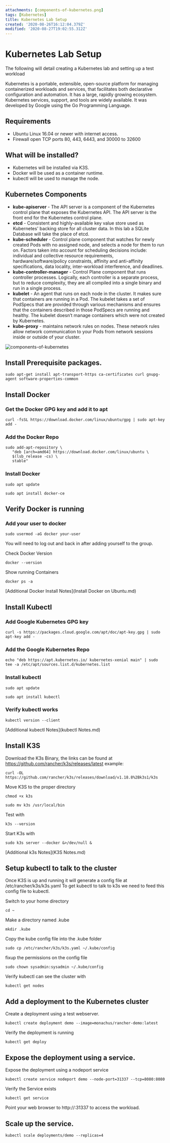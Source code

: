 ```yaml
---
attachments: [components-of-kubernetes.png]
tags: [Kubernetes]
title: Kubernetes Lab Setup
created: '2020-08-26T16:12:04.379Z'
modified: '2020-08-27T19:02:55.312Z'
---
```


# Kubernetes Lab Setup

The following will detail creating a Kubernetes lab and setting up a test workload

Kubernetes is a portable, extensible, open-source platform for managing containerized workloads and services, that facilitates both declarative configuration and automation. It has a large, rapidly growing ecosystem. Kubernetes services, support, and tools are widely available. It was developed by Google using the Go Programming Language.

## Requirements

* Ubuntu Linux 16.04 or newer with internet access.
* Firewall open TCP ports 80, 443, 6443, and 30000 to 32600

## What will be installed?

* Kubernetes will be installed via K3S.
* Docker will be used as a container runtime.
* kubectl will be used to manage the node.

## Kubernetes Components

* **kube-apiserver**  - The API server is a component of the Kubernetes control plane that exposes the Kubernetes API. The API server is the front end for the Kubernetes control plane.
* **etcd**  -  Consistent and highly-available key value store used as Kubernetes' backing store for all cluster data.  In this lab a SQLite Database will take the place of etcd. 
* **kube-scheduler**  - Control plane component that watches for newly created Pods with no assigned node, and selects a node for them to run on. Factors taken into account for scheduling decisions include: individual and collective resource requirements, hardware/software/policy constraints, affinity and anti-affinity specifications, data locality, inter-workload interference, and deadlines.
* **kube-controller-manager**  - Control Plane component that runs controller processes. Logically, each controller is a separate process, but to reduce complexity, they are all compiled into a single binary and run in a single process.
* **kubelet**  - An agent that runs on each node in the cluster. It makes sure that containers are running in a Pod. The kubelet takes a set of PodSpecs that are provided through various mechanisms and ensures that the containers described in those PodSpecs are running and healthy. The kubelet doesn’t manage containers which were not created by Kubernetes.
* **kube-proxy**  - maintains network rules on nodes. These network rules allow network communication to your Pods from network sessions inside or outside of your cluster.


![components-of-kubernetes](../attachments/components-of-kubernetes.png)

## Install Prerequisite packages. 

```
sudo apt-get install apt-transport-https ca-certificates curl gnupg-agent software-properties-common
```

## Install Docker

### Get the Docker GPG key and add it to apt
```
curl -fsSL https://download.docker.com/linux/ubuntu/gpg | sudo apt-key add -
```

### Add the Docker Repo
```
sudo add-apt-repository \
   "deb [arch=amd64] https://download.docker.com/linux/ubuntu \
   $(lsb_release -cs) \
   stable"
```

### Install Docker
```
sudo apt update
```

```
sudo apt install docker-ce
```

## Verify Docker is running

### Add your user to docker
```
sudo usermod -aG docker your-user
```

You will need to log out and back in after adding yourself to the group. 

Check Docker Version
```
docker --version
```

Show running Containers
```
docker ps -a
```

[Additional Docker Install Notes](Install Docker on Ubuntu.md)

## Install Kubectl

### Add Google Kubernetes GPG key
```
curl -s https://packages.cloud.google.com/apt/doc/apt-key.gpg | sudo apt-key add -
```

### Add the Google Kubernetes Repo
```
echo "deb https://apt.kubernetes.io/ kubernetes-xenial main" | sudo tee -a /etc/apt/sources.list.d/kubernetes.list
```

### Install kubectl
```
sudo apt update
```

```
sudo apt install kubectl
```

### Verify kubectl works
```
kubectl version --client
```

[Additional kubectl Notes](kubectl Notes.md)


## Install K3S

Download the K3s Binary, the links can be found at https://github.com/rancher/k3s/releases/latest
example:

```
curl -OL https://github.com/rancher/k3s/releases/download/v1.18.8%2Bk3s1/k3s
```

Move K3S to the proper directory
```
chmod +x k3s 
```

```
sudo mv k3s /usr/local/bin
```

Test with 
```
k3s --version
```

Start K3s with 

```
sudo k3s server --docker &>/dev/null &
```

[Additional k3s Notes](K3S Notes.md)

## Setup kubectl to talk to the cluster

Once K3S is up and running it will generate a config file at /etc/rancher/k3s/k3s.yaml
To get kubectl to talk to k3s we need to feed this config file to kubectl.  

Switch to your home directory

```
cd ~
```

Make a directory named .kube

```
mkdir .kube
```

Copy the kube config file into the .kube folder 

```
sudo cp /etc/rancher/k3s/k3s.yaml ~/.kube/config
```

fixup the permissions on the config file


```
sudo chown sysadmin:sysadmin ~/.kube/config
```

Verify kubectl can see the cluster with 

```
kubectl get nodes
```

## Add a deployment to the Kubernetes cluster

Create a deployment using a test webserver.

```
kubectl create deployment demo --image=monachus/rancher-demo:latest
```

Verify the deployment is running

```
kubectl get deploy
```

## Expose the deployment using a service. 

Expose the deployment using a nodeport service

```
kubectl create service nodeport demo --node-port=31337 --tcp=8080:8080
```

Verify the Service exists

```
kubectl get service
```

Point your web browser to http://<node IP>:31337 to access the workload.

## Scale up the service. 

```
kubectl scale deployments/demo --replicas=4
```








